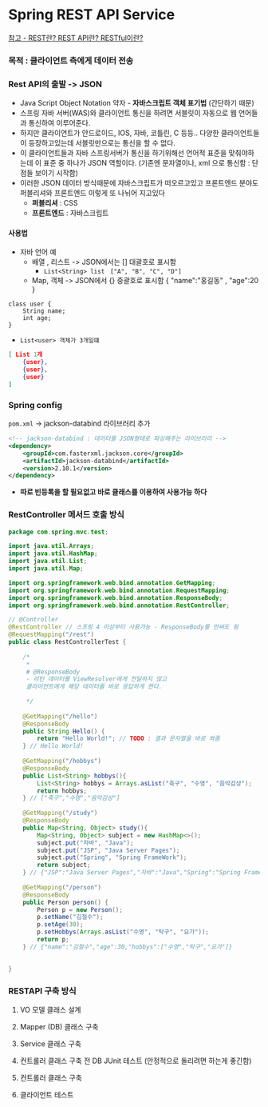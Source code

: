 

# Spring REST API Service

[참고 -  REST란? REST API란? RESTful이란?](https://gmlwjd9405.github.io/2018/09/21/rest-and-restful.html)

### 목적 : 클라이언트 측에게 데이터 전송



### Rest API의 출발 -> JSON 

- Java Script Object Notation 약자 - **자바스크립트 객체 표기법** (간단하기 때문)
- 스프링 자바 서버(WAS)와 클라이언트 통신을 하려면 서블릿이 자동으로 웹 언어들과 통신하여 이루어준다. 
- 하지만 클라이언트가 안드로이드, IOS, 자바, 코틀린, C 등등.. 다양한 클라이언트들이 등장하고있는데 서블릿만으로는 통신을 할 수 없다.
- 이 클라이언트들과 자바 스프링서버가 통신을 하기위해선 언어적 표준을 맞춰야하는데 이 표준 중 하나가 JSON 역할이다. (기존엔 문자열이나, xml 으로 통신함 : 단점들 보이기 시작함)
- 이러한 JSON 데이터 방식때문에 자바스크립트가 떠오르고있고 프론트엔드 분야도 퍼블리셔와 프론트엔드 이렇게 또 나뉘어 지고있다 
  - **퍼블리셔** : CSS
  - **프론트엔드** : 자바스크립트 



#### 사용법 

- 자바 언어 예
  - 배열 , 리스트   -> JSON에서는 [] 대괄호로 표시함 
    - `List<String> list ` `["A", "B", "C", "D"]`
  - Map, 객체    -> JSON에서 {} 중괄호로 표시함  { "name":"홍길동" , "age":20 }

```
class user {
	String name;
	int age;
}
```

- `List<user> 객체가 3개일떄` 

```json
[ List 1개
	{user},
    {user},
    {user}
]
```



### Spring config

`pom.xml`  -> jackson-databind 라이브러리 추가

```xml
<!-- jackson-databind : 데이터를 JSON형태로 파싱해주는 라이브러리 -->
<dependency>
    <groupId>com.fasterxml.jackson.core</groupId>
    <artifactId>jackson-databind</artifactId>
    <version>2.10.1</version>
</dependency>
```

- **따로 빈등록을 할 필요없고 바로 클래스를 이용하여 사용가능 하다** 



### RestController 메서드 호출 방식 

```java
package com.spring.mvc.test;

import java.util.Arrays;
import java.util.HashMap;
import java.util.List;
import java.util.Map;

import org.springframework.web.bind.annotation.GetMapping;
import org.springframework.web.bind.annotation.RequestMapping;
import org.springframework.web.bind.annotation.ResponseBody;
import org.springframework.web.bind.annotation.RestController;

// @Controller
@RestController // 스프링 4 이상부터 사용가능 - ResponseBody를 안써도 됨 
@RequestMapping("/rest")
public class RestControllerTest {
	
	/*
	 * 
	 # @ResponseBody
	 - 리턴 데이터를 ViewResolver에게 전달하지 않고
	 클라이언트에게 해당 데이터를 바로 응답하게 한다.
	 
	 */
	
	@GetMapping("/hello")
	@ResponseBody
	public String Hello() {
		return "Hello World!"; // TODO : 결과 문자열을 바로 쏴줌
	} // Hello World!
	
	@GetMapping("/hobbys")
	@ResponseBody
	public List<String> hobbys(){
		List<String> hobbys = Arrays.asList("축구", "수영", "음악감상");
		return hobbys;
	} // ["축구","수영","음악감상"]
	
	@GetMapping("/study")
	@ResponseBody
	public Map<String, Object> study(){
		Map<String, Object> subject = new HashMap<>();
		subject.put("자바", "Java");
		subject.put("JSP", "Java Server Pages");
		subject.put("Spring", "Spring FrameWork");
		return subject;
	} // {"JSP":"Java Server Pages","자바":"Java","Spring":"Spring FrameWork"}
	
	@GetMapping("/person")
	@ResponseBody
	public Person person() {
		Person p = new Person();
		p.setName("김철수");
		p.setAge(30);
		p.setHobbys(Arrays.asList("수영", "탁구", "요가"));
		return p;
	} // {"name":"김철수","age":30,"hobbys":["수영","탁구","요가"]}

	
}

```



### RESTAPI 구축 방식 

1. VO 모델 클래스 설계 

2. Mapper (DB) 클래스 구축 
3. Service 클래스 구축
4. 컨트롤러 클래스 구축 전 DB JUnit 테스트 (안정적으로 돌리려면 하는게 좋긴함)
5. 컨트롤러 클래스 구축
6. 클라이언트 테스트 



